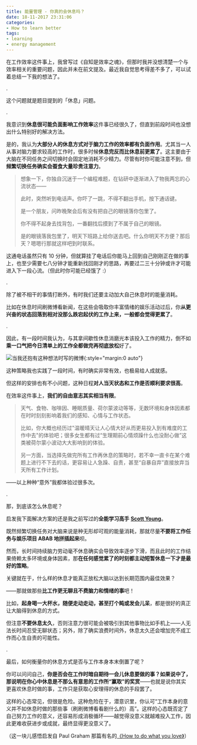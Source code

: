 ```yaml
---
title: 能量管理 - 你真的会休息吗？
date: 18-11-2017 23:31:06
categories: 
- How to learn better
tags: 
- learning
- energy management
---
```




在工作效率这件事上，我曾写过《自知是效率之魂》，但那时我并没想清楚一个与效率相关的重要问题，因此并未在前文提及。最近我自觉思考得差不多了，可以试着总结一下我的想法了。

.

这个问题就是题目提到的「休息」问题。

.

我意识到**休息很可能负面影响工作效率**这件事已经很久了，但直到前段时间也没想出什么特别好的解决方法。

是的，我认为**大部分人的休息方式对于脑力工作的效率都有负面作用**。尤其当一人从事对脑力要求较高的工作时，很多时候**休息完反而比休息前更累了**。这主要由于大脑在不同任务之间切换时会固定地消耗不少精力。尽管有时你可能注意不到，但**频繁切换任务确实会蚕食大量珍贵注意力**。

> 想象一下，你独自沉迷于一个编程难题，在钻研中逐渐进入了物我两忘的心流状态——
>
> 此时，突然听到电话声。你吓了一跳，不得不翻出手机，按下通话键。
>
> 是一个朋友，问昨晚聚会后有没有把自己的眼镜落你包里了。
>
> 你不得不起身去找背包，一番翻找后摸到了不属于自己的眼镜。
>
> 是的眼镜落我包里了，明天下班路上给你送去吧。什么你明天不方便？那后天？嗯嗯行那就这样吧到时联系。

这通电话虽然只有 10 分钟，但就算挂了电话后你能马上回到自己刚刚正在做的事上，也至少需要七八分钟才能重新找回刚才的思路，再要过二三十分钟或许才可能进入下一段心流。（但此时你可能已经饿了 :）

.

除了被不相干的事情打断外，有时我们还要主动加大自己休息时的能量消耗。

比如在休息时间刷微博看新闻，在这些会吸取你丰富情绪的娱乐活动过后，你**从更兴奋的状态回落到相对没那么跌宕起伏的工作上来，一般都会觉得更累了**。

.

因此，有一段时间我认为，与其拿间歇性休息消磨光本该投入工作的精力，倒不如**乘一口气把今日清单上的工作全都做完再彻底放松**好了。

![当我还抱有这种想法时写的微博](https://mmbiz.qpic.cn/mmbiz_jpg/ETsNbcnZdRwBYfaicBWpPsuKFdT54GQqOXp9RvBwmWiczoic06LEWl4V7AaenGLFVJWen9658tPiaELibzOzp9VGU0A/0?wx_fmt=jpeg){:style="margin:0 auto"}

这种策略我也实践了一段时间，有时确实非常有效，也极易给人成就感。

但这样的安排也有不小问题，这种日程**对人当天状态和工作是否顺利要求很高**。

在效率这件事上，**我们的自由意志其实相当有限**。

> 天气、食物、咖啡因、睡眠质量、荷尔蒙波动等等，无数环境和身体因素都在时时刻刻影响着我们的感知、心情与工作状态。
>
> 比如，你大概也经历过"温暖晴天让人心情大好从而更易投入到有难度的工作中去"的体验吧；很多女生都有过“生理期前心情烦躁什么也没耐心做”这类被荷尔蒙小波动大大影响到的体验。
>
> 另一方面，当选择先做完所有工作再休息的策略时，若不幸一直卡在某个难题上进行不下去的话，更容易让人急躁、自责，甚至“自暴自弃”直接放弃当天所有工作计划。

——以上种种“意外”我都体验过很多次。

.

那，到底该怎么休息呢？

启发我下面解决方案的还是我之前写过的**全能学习高手** [**Scott Young**](https://sinantang.github.io/reading%20notes/how%20to%20learn%20better/2017/11/04/renaissance-man-learning/)。

既然频繁切换任务对大脑来说是种无形却可观的能量消耗，那就尽量**不要将工作任务与娱乐项目 ABAB 地拼插起来**呗。

然而，长时间持续脑力劳动毫不休息确实会导致效率逐步下滑，而且此时的工作结果倚赖太多环境或身体因素，那**在任何感觉累了的时刻都主动短暂休息一下才是最好的策略**。

关键就在于，什么样的休息才能真正放松大脑以达到长期范围内最佳效果？

——那就做那些**比工作更无聊且不费脑力和情绪的事**吧！

比如，**起身喝一大杯水，随便走动走动，甚至打个盹或发会儿呆**，都是很好的真正让大脑得到休息的方式。

但注意**不要休息太久**，否则注意力很可能会被吸引到其他事物比如手机上——人无法长时间忍受无聊状态；另外，除了确实浪费时间外，休息太久还会增加完不成工作而心生自责的可能性。

.

最后，如何衡量你的休息方式是否与工作本身本末倒置了呢？

你可以问问自己，**你是否会在工作时暗自期待一会儿休息要做的事？**如果说中了，那说明在你心中**休息是不那么有意思的工作所“赢取”的奖赏**——也就是说你其实更喜欢休息时做的事，工作只是获取心安理得的休息的手段罢了。

这样的心态常见，但很是危险。这种危险在于，潜意识里，你认可“工作本身的意义并不如休息时做的那些事（刷刷微博看看剧什么的）高”。这样的心态既否定了自己努力工作的意义，还容易形成消极循环——越觉得没意义就越难投入工作，因此更难收获进步或成就，最终显得更没意义了。

（这一块儿感悟启发自 Paul Graham 那篇有名的[《How to do what you love》](https://www.paulgraham.com/love.html)）







